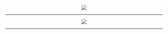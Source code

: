 <p align="center">
<a href="https://discord.com/users/931833357854199849">
<img src="https://lanyard-profile-readme.vercel.app/api/931833357854199849?theme=dark&bg=292b2f&animated=true&hideDiscrim=true&borderRadius=27px&idleMessage=La%20programación%20es%20mi%20vida%20🙌">
 </a>
</p>

---
<p align="center">
<img src="https://skillicons.dev/icons?i=html,css,js,react,nodejs,gcp,bootstrap,discord,figma,firebase,git,nextjs,tailwind,vite,wordpress,&theme=dark"/>
</p>

---
